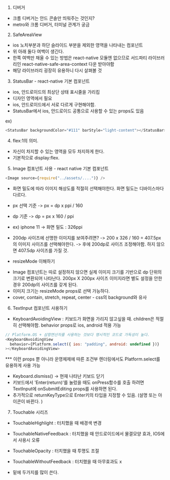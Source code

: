 1. 디버거

- 크롬 디버거는 안드 콘솔만 띄워주는 것인지?
- metro와 크롬 디버거, 터미널 관계가 궁금

2. SafeAreaView

- ios 노치부분과 하단 슬라이드 부분을 제외한 영역을 나타내는 컴포넌트
- 위 아래 둘다 여백이 생긴다.
- 한쪽 여백만 채울 수 있는 방법은 react-native 모듈엔 없으므로 서드파티 라이브러리인 react-native-safe-area-context 다운 받아야함
- 해당 라이브러리 굉장히 유용하니 다시 살펴볼 것

3. StatusBar - react-native 기본 컴포넌트

- ios, 안드로이드의 최상단 상태 표시줄을 가리킴
- 디자인 영역에서 필요
- ios, 안드로이드에서 서로 다르게 구현해야함.
- StatusBar에서 ios, 안드로이드 공통으로 사용할 수 있는 props도 있음

ex)

```js
<StatusBar backgroundColor="#111" barStyle="light-content"></StatusBar> // 공통 props. 다른 props는 추후 학습
```

4. flex:1의 의미.

- 자신이 차지할 수 있는 영역을 모두 차지하게 한다.
- 기본적으로 display:flex.

5. Image 컴포넌트 사용 - react native 기본 컴포넌트

```js
<Image source={require("../assets/....")} />
```

- 화면 밀도에 따라 이미지 해상도를 적절히 선택해야한다. 화면 밀도는 디바이스마다 다르다.
- px 선택 기준 -> px = dp x ppi / 160
- dp 기준 -> dp = px x 160 / ppi

- ex) iphone 11 -> 화면 밀도 : 326ppi
- 200dp 사이즈에 선명한 이미지를 보여주려면? -> 200 x 326 / 160 = 407.5px의 이미지 사이즈를 선택해야한다. -> 후에 200dp로 사이즈 조정해야함. 하지 않으면 407.5dp 사이즈를 가질 것.

* resizeMode 이해하기

- Image 컴포넌트는 따로 설정하지 않으면 실제 이미지 크기를 기반으로 dp 단위의 크기로 변환되어 나타난다. 200px X 200px 사이즈 이미지라면 별도 설정을 안한 경우 200dp의 사이즈를 갖게 된다.
- 이미지 크기는 resizeMode props로 선택 가능하다.
- cover, contain, stretch, repeat, center - css의 background와 유사

6. TextInput 컴포넌트 사용하기

- KeyboardAvoidingView : 키보드가 화면을 가리지 않고싶을 때. children은 적절히 선택해야함. behavior props로 ios, android 적용 가능

```js
// Platform.OS + 삼항연산자를 사용하는 것보다 명시적인 코드로 가독성이 높다.
<KeyboardAvoidingView
  behavior={Platform.select({ ios: "padding", android: undefined })}
></KeyboardAvoidingView>
```

\*\*\* 이런 props 뿐 아니라 운영체제에 따른 조건부 렌더링에서도 Platform.select를 유용하게 사용 가능

- Keyboard.dismiss() -> 현재 나타난 키보드 닫기
- 키보드에서 'Enter(return)'를 눌렀을 때도 onPress함수를 호출 하려면 TextInput에 onSubmitEditing props를 사용하면 된다.
- 추가적으로 returnKeyType으로 Enter키의 타입을 지정할 수 있음. (설명 또는 아이콘이 바뀐다. )

7. Touchable 시리즈

- TouchableHighlight : 터치했을 때 배경색 변경
- TouchableNativeFeedback : 터치했을 때 안드로이드에서 물결모양 효과, IOS에서 사용시 오류
- TouchableOpacity : 터치했을 때 투명도 조절
- TouchableWithoutFeedback : 터치했을 때 아무효과도 x

- 밑에 두가지를 많이 쓴다.
